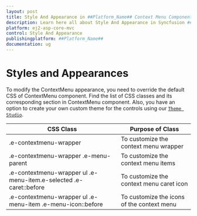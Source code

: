 ```yaml
---
layout: post
title: Style And Appearance in ##Platform_Name## Context Menu Component
description: Learn here all about Style And Appearance in Syncfusion ##Platform_Name## Context Menu component of Syncfusion Essential JS 2 and more.
platform: ej2-asp-core-mvc
control: Style And Appearance
publishingplatform: ##Platform_Name##
documentation: ug
---
```



# Styles and Appearances

To modify the ContextMenu appearance, you need to override the default CSS of ContextMenu component. Find the list of CSS classes and its corresponding section in ContextMenu component. Also, you have an option to create your own custom theme for the controls using our [`Theme Studio`](https://ej2.syncfusion.com/themestudio/?theme=material).

| CSS Class | Purpose of Class |
| ----- | ----- |
| .e-contextmenu-wrapper | To customize the context menu wrapper |
| .e-contextmenu-wrapper .e-menu-parent | To customize the context menu items |
| .e-contextmenu-wrapper ul .e-menu-item.e-selected .e-caret::before | To customize the context menu caret icon |
| .e-contextmenu-wrapper ul .e-menu-item .e-menu-icon::before | To customize the icons of the context menu |